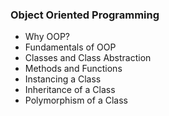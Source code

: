 ### Object Oriented Programming

- Why OOP?
- Fundamentals of OOP
- Classes and Class Abstraction
- Methods and Functions
- Instancing a Class
- Inheritance of a Class
- Polymorphism of a Class
